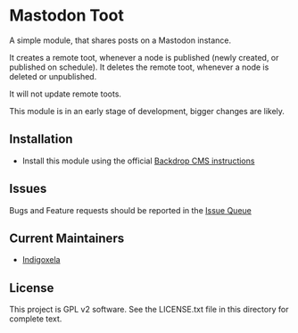 # Mastodon Toot

A simple module, that shares posts on a Mastodon instance.

It creates a remote toot, whenever a node is published (newly created, or
 published on schedule). It deletes the remote toot, whenever a node is deleted
 or unpublished.

It will not update remote toots.

This module is in an early stage of development, bigger changes are likely.

## Installation

- Install this module using the official 
  [Backdrop CMS instructions](https://docs.backdropcms.org/documentation/extend-with-modules)

## Issues

Bugs and Feature requests should be reported in the 
 [Issue Queue](https://github.com/backdrop-contrib/mastotoot/issues)

## Current Maintainers

- [Indigoxela](https://github.com/indigoxela)

## License

This project is GPL v2 software. See the LICENSE.txt file in this directory for complete text.
